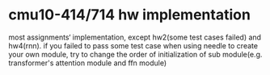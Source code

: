 # cmu10-414/714 hw implementation

most assignments‘ implementation, except hw2(some test cases failed) and hw4(rnn).
if you failed to pass some test case when using needle to create your own module, try to change the order of initialization of sub module(e.g. transformer's attention module and ffn module)
